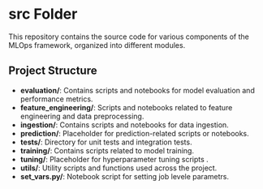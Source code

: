 # src Folder

This repository contains the source code for various components of the MLOps framework, organized into different modules.

## Project Structure

- **evaluation/**: Contains scripts and notebooks for model evaluation and performance metrics.
- **feature_engineering/**: Scripts and notebooks related to feature engineering and data preprocessing.
- **ingestion/**: Contains scripts and notebooks for data ingestion.
- **prediction/**: Placeholder for prediction-related scripts or notebooks.
- **tests/**: Directory for unit tests and integration tests.
- **training/**: Contains scripts related to model training.
- **tuning/**: Placeholder for hyperparameter tuning scripts .
- **utils/**: Utility scripts and functions used across the project.
- **set_vars.py/**: Notebook script for setting job levele parametrs.
  
